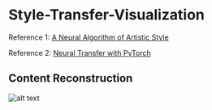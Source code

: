 # Style-Transfer-Visualization

Reference 1: [A Neural Algorithm of Artistic Style](https://arxiv.org/pdf/1508.06576.pdf)

Reference 2: [Neural Transfer with PyTorch](http://pytorch.org/tutorials/advanced/neural_style_tutorial.html)

## Content Reconstruction

![alt text](https://github.com/YinTaiChen/Style-Transfer-Visualization/blob/master/content_reconstruction.gif)
